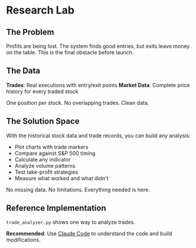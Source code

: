 # Research Lab

## The Problem

Profits are being lost. The system finds good entries, but exits leave money on the table. This is the final obstacle before launch.

## The Data

**Trades**: Real executions with entry/exit points
**Market Data**: Complete price history for every traded stock

One position per stock. No overlapping trades. Clean data.

## The Solution Space

With the historical stock data and trade records, you can build any analysis:

- Plot charts with trade markers
- Compare against S&P 500 timing
- Calculate any indicator
- Analyze volume patterns
- Test take-profit strategies
- Measure what worked and what didn't

No missing data. No limitations. Everything needed is here.

## Reference Implementation

`trade_analyzer.py` shows one way to analyze trades.

**Recommended**: Use [Claude Code](https://claude.com/claude-code) to understand the code and build modifications.
